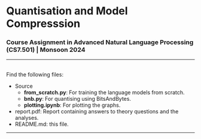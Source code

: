 # Quantisation and Model Compresssion
### Course Assignment in Advanced Natural Language Processing (CS7.501) | Monsoon 2024

-----
<br/>
Find the following files:

+ Source
    - <b>from_scratch.py</b>: For training the language models from scratch.
    - <b>bnb.py</b>: For quantising using BitsAndBytes.
    - <b>plotting.ipynb</b>: For plotting the graphs.
+ report.pdf: Report containing answers to theory questions and the analyses.
+ README.md: this file.

--------

